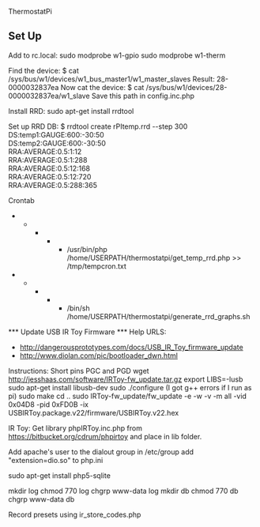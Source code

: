 ThermostatPi


Set Up
------
Add to rc.local:
sudo modprobe w1-gpio
sudo modprobe w1-therm

Find the device:
$ cat /sys/bus/w1/devices/w1_bus_master1/w1_master_slaves
Result: 28-0000032837ea
Now cat the device:
$ cat /sys/bus/w1/devices/28-0000032837ea/w1_slave
Save this path in config.inc.php

Install RRD:
sudo apt-get install rrdtool

Set up RRD DB:
$ rrdtool create rPItemp.rrd --step 300 \
DS:temp1:GAUGE:600:-30:50 \
DS:temp2:GAUGE:600:-30:50 \
RRA:AVERAGE:0.5:1:12 \
RRA:AVERAGE:0.5:1:288 \
RRA:AVERAGE:0.5:12:168 \
RRA:AVERAGE:0.5:12:720 \
RRA:AVERAGE:0.5:288:365

Crontab
* * * * * /usr/bin/php /home/USERPATH/thermostatpi/get_temp_rrd.php >> /tmp/tempcron.txt
* * * * * /bin/sh /home/USERPATH/thermostatpi/generate_rrd_graphs.sh



*** Update USB IR Toy Firmware ***
Help URLS: 
 - http://dangerousprototypes.com/docs/USB_IR_Toy_firmware_update
 - http://www.diolan.com/pic/bootloader_dwn.html

Instructions:
Short pins PGC and PGD
wget http://jesshaas.com/software/IRToy-fw_update.tar.gz
export LIBS=-lusb
sudo apt-get install libusb-dev
sudo ./configure (I got g++ errors if I run as pi)
sudo make
cd ..
sudo IRToy-fw_update/fw_update -e -w -v -m all -vid 0x04D8 -pid 0xFD0B -ix USBIRToy.package.v22/firmware/USBIRToy.v22.hex


IR Toy:
Get library phpIRToy.inc.php from https://bitbucket.org/cdrum/phpirtoy and place in lib folder.


Add apache's user to the dialout group in /etc/group
add "extension=dio.so" to php.ini

sudo apt-get install php5-sqlite

mkdir log
chmod 770 log
chgrp www-data log
mkdir db
chmod 770 db
chgrp www-data db


Record presets using ir_store_codes.php

